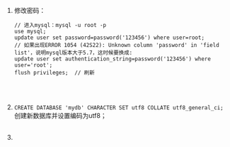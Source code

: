 1. 修改密码：

   ```mysql
   // 进入mysql：mysql -u root -p
   use mysql;
   update user set password=password('123456') where user=root;
   // 如果出现ERROR 1054 (42S22): Unknown column 'password' in 'field list'，说明mysql版本大于5.7，这时候要换成:
   update user set authentication_string=password('123456') where user='root';
   flush privileges;  // 刷新
   ```

   <br><br>

2. ` CREATE DATABASE 'mydb' CHARACTER SET utf8 COLLATE utf8_general_ci; `创建新数据库并设置编码为utf8；<br><br>

3. 

